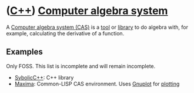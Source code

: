 # ([C++](Cpp.md)) [Computer algebra system](CppCas.md)

A [Computer algebra system (CAS)](CppCas.md) is a [tool](CppTool.md) or
[library](CppLibrary.md) to do algebra with, for example, calculating
the derivative of a function.

## Examples

Only FOSS. This list is incomplete and will remain incomplete.


-   [SybolicC++](CppSymbolicCpp.md): C++ library
-   [Maxima](ToolMaxima.md): Common-LISP CAS environment. Uses
    [Gnuplot](CppGnuplot.md) for [plotting](CppPlot.md)

 

 

 

 

 

 

